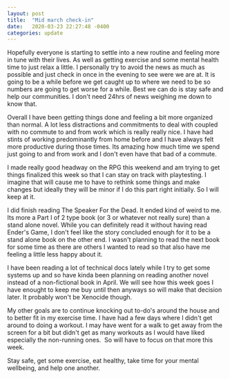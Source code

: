 ```yaml
---
layout: post
title:  "Mid march check-in"
date:   2020-03-23 22:27:48 -0400
categories: update
---
```


Hopefully everyone is starting to settle into a new routine and feeling more in tune with their lives. As well as getting exercise and some mental health time to just relax a little. I personally try to avoid the news as much as possible and just check in once in the evening to see were we are at. It is going to be a while before we get caught up to where we need to be so numbers are going to get worse for a while. Best we can do is stay safe and help our communities. I don't need 24hrs of news weighing me down to know that. 

Overall I have been getting things done and feeling a bit more organized than normal. A lot less distractions and commitments to deal with coupled with no commute to and from work which is really really nice. I have had stints of working predominantly from home before and I have always felt more productive during those times. Its amazing how much time we spend just going to and from work and I don't even have that bad of a commute. 

I made really good headway on the RPG this weekend and am trying to get things finalized this week so that I can stay on track with playtesting. I imagine that will cause me to have to rethink some things and make changes but ideally they will be minor if I do this part right initially. So I will keep at it. 

I did finish reading The Speaker For the Dead. It ended kind of weird to me. Its more a Part I of 2 type book (or 3 or whatever not really sure) than a stand alone novel. While you can definitely read it without having read Ender's Game, I don't feel like the story concluded enough for it to be a stand alone book on the other end. I wasn't planning to read the next book for some time as there are others I wanted to read so that also have me feeling a little less happy about it.

I have been reading a lot of technical docs lately while I try to get some systems up and so have kinda been planning on reading another novel instead of a non-fictional book in April. We will see how this week goes I have enought to keep me buy until then anyways so will make that decision later. It probably won't be Xenocide though.

My other goals are to continue knocking out to-do's around the house and to better fit in my exercise time. I have had a few days where I didn't get around to doing a workout. I may have went for a walk to get away from the screen for a bit but didn't get as many workouts as I would have liked especially the non-running ones.  So will have to focus on that more this week. 

Stay safe, get some exercise, eat healthy, take time for your mental wellbeing, and help one another.
